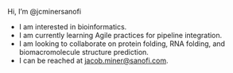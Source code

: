Hi, I’m @jcminersanofi
- I am interested in bioinformatics.
- I am currently learning Agile practices for pipeline integration.
- I am looking to collaborate on protein folding, RNA folding, and biomacromolecule structure prediction.
- I can be reached at jacob.miner@sanofi.com.
